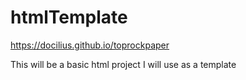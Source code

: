 # htmlTemplate
https://docilius.github.io/toprockpaper

This will be a basic html project I will use as a template

